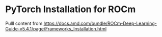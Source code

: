 # PyTorch Installation for ROCm

Pulll content from https://docs.amd.com/bundle/ROCm-Deep-Learning-Guide-v5.4.1/page/Frameworks_Installation.html